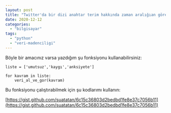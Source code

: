```yaml
---
layout: post
title: "Twitter'da bir dizi anahtar terim hakkında zaman aralığıan göre twit çekme"
date: 2020-12-12
categories: 
  - "bilgisayar"
tags: 
  - "python"
  - "veri-madenciligi"
---
```


Böyle bir amacınız varsa yazdığım şu fonksiyonu kullanabilirsiniz:

```
liste = ['umutsuz','kaygı','anksiyete']

for kavram in liste:
    veri_al_ve_gor(kavram)
```

Bu fonksiyonu çalıştırabilmek için şu kodlarımı kullanın:

[https://gist.github.com/suatatan/6c15c36803d2bedbd1fe8e37c7056b11](https://gist.github.com/suatatan/6c15c36803d2bedbd1fe8e37c7056b11)
